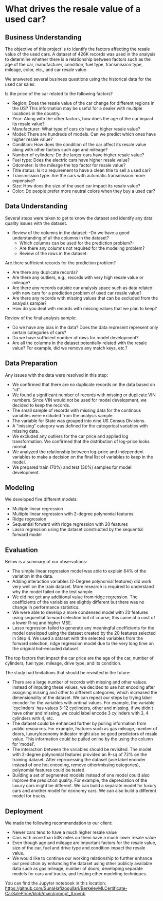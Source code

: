 # What drives the resale value of a used car?

## Business Understanding
The objective of this project is to identify the factors affecting the resale value of the used cars. A dataset of 426K records was used in the analysis to determine whether there is a relationship between factors such as the age of the car, manufacturer, condition, fuel type, transmission type, mileage, color, etc., and car resale value.

We answered several business questions using the historical data for the used car sales:

Is the price of the car related to the following factors?
- Region: Does the resale value of the car change for different regions in the US? This information may be useful for a dealer with multiple locations in the country.
- Year: Along with the other factors, how does the age of the car impact its resale value?
- Manufacturer: What type of cars do have a higher resale value?
- Model: There are hundreds of models. Can we predict which ones have higher resale value?
- Condition: How does the condition of the car affect its resale value along with other factors such age and mileage?
- Number of cylinders: Do the larger cars have higher resale value?
- Fuel type: Does the electric cars have higher resale value?
- Odometer: Is the mileage the top factor for resale value?
- Title status: Is it a requirement to have a clean title to sell a used car?
- Transmission type: Are the cars with automatic transmission more expensive?
- Size: How does the size of the used car impact its resale value?
- Color: Do people prefer more neutral colors when they buy a used car?

## Data Understanding
Several steps were taken to get to know the dataset and identify any data quality issues with the dataset.
- Review of the columns in the dataset:
  -Do we have a good understanding of all the columns in the dataset?
  - Which columns can be used for the prediction problem?-
  - Are there any columns not required for the modeling problem?
  - Review of the rows in the dataset:

Are there sufficient records for the prediction problem?
- Are there any duplicate records?
- Are there any outliers, e.g., records with very high resale value or mileage?
- Are there any records outside our analysis space such as data related with new cars for a prediction problem of used car resale value?
- Are there any records with missing values that can be excluded from the analysis sample?
- How do you deal with records with missing values that we plan to keep?

Review of the final analysis sample:
- Do we have any bias in the data? Does the data represent represent only certain categories of cars?
- Do we have sufficient number of rows for model development?
- Are all the columns in the dataset potentially related with the resale value? For example, did we remove any match keys, etc.?

## Data Preparation
Any issues with the data were resolved in this step:
- We confirmed that there are no duplicate records on the data based on "id".
- We found a significant number of records with missing or duplicate VIN numbers. Since VIN would not be used for model development, we decided to keep the records.
- The small sample of records with missing data for the continous variables were excluded from the analysis sample.
- The variable for State was grouped into nine US Census Divisions.
- A "missing" category was defined for the categorical variables with missing data.
- We excluded any outliers for the car price and applied log transformation. We confirmed that the distribution of log-price looks normal.
- We analyzed the relationship between log-price and independent variables to make a decision on the final list of variables to keep in the model.
- We prepared train (70%) and test (30%) samples for model development.

## Modeling
We developed five different models:
- Multiple linear regression
- Multiple linear regression with 2-degree polynomial features
- Ridge regression
- Sequential forward with ridge regression with 20 features
- Lasso regression using the dataset constructed by the sequential forward model

## Evaluation
Below is a summary of our observations:
- The simple linear regression model was able to explain 64% of the variation in the data.
- Adding interaction variables (2-Degree polynomial features) did work very well on the train dataset. More research is required to understand why the model failed on the test sample.
- We did not get any additional value from ridge regression. The coefficients of the variables are slightly different but there was no change in performance statistics.
- We were able to develop a more condensed model with 20 features using sequential forward selection but of course, this came at a cost of a lower R-sq and higher MSE.
- Lasso regression failed to generate any meaningful coefficients for the model developed using the dataset created by the 20 features selected in Step 4. We used a dataset with the selected variables from the forward selection, ridge regression model due to the very long time on the original hot-encoded dataset

The top factors that impact the car price are the age of the car, number of cylinders, fuel type, mileage, drive type, and its condition.

The study had limitations that should be revisited in the future:
- There are a large number of records with missing and other values. Instead of imputing these values, we decided to use hot encoding after assigning missing and other to different categories, which increased the dimensionality of the dataset. We can repeat our steps by trying label encoder for the variables with ordinal values. For example, the variable 'cyclinders' has values 3-12 cyclinders, other and missing. If we didn't have other and missing, we could label encode 3 cylinders with 3, 4 cylinders with 4, etc.
- The dataset could be enhanced further by pulling information from public resources. For example, features such as gas mileage, number of doors, luxury/economy indicator might also be good predictors of resale value. This information could be pulled online by the using the column for 'model'.
- The interaction between the variables should be revisited. The model with 2-degree polynomial features provided an R-sq of 72% on the training dataset. After reprocessing the dataset (use label encoder instead of one hot encoding, remove other/missing categories), polynomial features could be tested.
- Building a set of segmented models instead of one model could also improve the prediction quality. For example, the depreciation of the luxury cars might be different. We can build a separate model for luxury cars and another model for economy cars. We can also build a different model for trucks.

## Deployment
We made the following recommendation to our client:
- Newer cars tend to have a much higher resale value
- Cars with more than 50K miles on them have a much lower resale value
- Even though age and mileage are important factors for the resale value, size of the car, fuel and drive type and condition impact the resale value.
- We would like to continue our working relationship to further enhance our prediction by enhancing the dataset using other publicly available data such as gas mileage, number of doors, developing separate models for cars and trucks, and testing other modeling techniques.

You can find the Jupyter notebook in this location: https://github.com/SunaHafizogullari/BerkeleyMLCertificate-CarSalePrice/blob/main/prompt_II.ipynb
